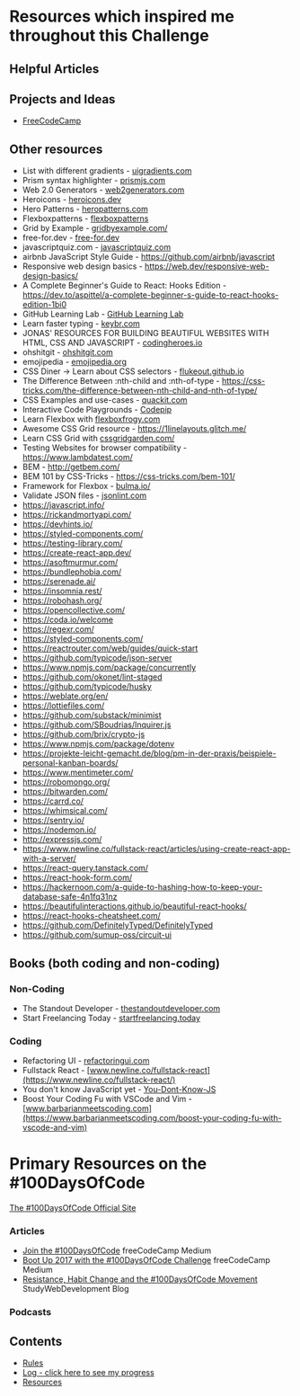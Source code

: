 # Resources which inspired me throughout this Challenge

## Helpful Articles

## Projects and Ideas

- [FreeCodeCamp](https://www.freecodecamp.com)

## Other resources

- List with different gradients - [uigradients.com](https://uigradients.com/)
- Prism syntax highlighter - [prismjs.com](https://prismjs.com/)
- Web 2.0 Generators - [web2generators.com](https://www.web2generators.com/)
- Heroicons - [heroicons.dev](https://heroicons.dev/)
- Hero Patterns - [heropatterns.com](https://www.heropatterns.com/)
- Flexboxpatterns - [flexboxpatterns](https://www.flexboxpatterns.com/)
- Grid by Example - [gridbyexample.com/](https://gridbyexample.com/)
- free-for.dev - [free-for.dev](https://free-for.dev/)
- javascriptquiz.com - [javascriptquiz.com](https://javascriptquiz.com/)
- airbnb JavaScript Style Guide - https://github.com/airbnb/javascript
- Responsive web design basics - https://web.dev/responsive-web-design-basics/
- A Complete Beginner's Guide to React: Hooks Edition - https://dev.to/aspittel/a-complete-beginner-s-guide-to-react-hooks-edition-1bi0
- GitHub Learning Lab - [GitHub Learning Lab](https://lab.github.com/)
- Learn faster typing - [keybr.com](https://www.keybr.com/)
- JONAS' RESOURCES FOR BUILDING BEAUTIFUL WEBSITES WITH HTML, CSS AND JAVASCRIPT - [codingheroes.io](http://codingheroes.io/resources/)
- ohshitgit - [ohshitgit.com](https://ohshitgit.com/)
- emojipedia - [emojipedia.org](https://emojipedia.org/)
- CSS Diner -> Learn about CSS selectors - [flukeout.github.io](https://flukeout.github.io/)
- The Difference Between :nth-child and :nth-of-type - https://css-tricks.com/the-difference-between-nth-child-and-nth-of-type/
- CSS Examples and use-cases - [quackit.com](https://www.quackit.com/css/examples/)
- Interactive Code Playgrounds - [Codepip](https://codepip.com/)
- Learn Flexbox with [flexboxfrogy.com](https://flexboxfroggy.com/)
- Awesome CSS Grid resource - https://1linelayouts.glitch.me/
- Learn CSS Grid with [cssgridgarden.com/](https://cssgridgarden.com/)
- Testing Websites for browser compatibility - https://www.lambdatest.com/
- BEM - http://getbem.com/
- BEM 101 by CSS-Tricks - https://css-tricks.com/bem-101/
- Framework for Flexbox - [bulma.io/](https://bulma.io/)
- Validate JSON files - [jsonlint.com](https://jsonlint.com/)
- https://javascript.info/
- https://rickandmortyapi.com/
- https://devhints.io/
- https://styled-components.com/
- https://testing-library.com/
- https://create-react-app.dev/
- https://asoftmurmur.com/
- https://bundlephobia.com/
- https://serenade.ai/
- https://insomnia.rest/
- https://robohash.org/
- https://opencollective.com/
- https://coda.io/welcome
- https://regexr.com/
- https://styled-components.com/
- https://reactrouter.com/web/guides/quick-start
- https://github.com/typicode/json-server
- https://www.npmjs.com/package/concurrently
- https://github.com/okonet/lint-staged
- https://github.com/typicode/husky
- https://weblate.org/en/
- https://lottiefiles.com/
- https://github.com/substack/minimist
- https://github.com/SBoudrias/Inquirer.js
- https://github.com/brix/crypto-js
- https://www.npmjs.com/package/dotenv
- https://projekte-leicht-gemacht.de/blog/pm-in-der-praxis/beispiele-personal-kanban-boards/
- https://www.mentimeter.com/
- https://robomongo.org/
- https://bitwarden.com/
- https://carrd.co/
- https://whimsical.com/
- https://sentry.io/
- https://nodemon.io/
- http://expressjs.com/
- https://www.newline.co/fullstack-react/articles/using-create-react-app-with-a-server/
- https://react-query.tanstack.com/
- https://react-hook-form.com/
- https://hackernoon.com/a-guide-to-hashing-how-to-keep-your-database-safe-4n1fq31nz
- https://beautifulinteractions.github.io/beautiful-react-hooks/
- https://react-hooks-cheatsheet.com/
- https://github.com/DefinitelyTyped/DefinitelyTyped
- https://github.com/sumup-oss/circuit-ui

## Books (both coding and non-coding)

### Non-Coding

- The Standout Developer - [thestandoutdeveloper.com](https://www.thestandoutdeveloper.com/)
- Start Freelancing Today - [startfreelancing.today](https://startfreelancing.today/)

### Coding

- Refactoring UI - [refactoringui.com](https://refactoringui.com/book/)
- Fullstack React - [www.newline.co/fullstack-react](https://www.newline.co/fullstack-react/)
- You don't know JavaScript yet - [You-Dont-Know-JS](https://github.com/getify/You-Dont-Know-JS)
- Boost Your Coding Fu with VSCode and Vim - [www.barbarianmeetscoding.com](https://www.barbarianmeetscoding.com/boost-your-coding-fu-with-vscode-and-vim)

# Primary Resources on the #100DaysOfCode

[The #100DaysOfCode Official Site](http://100daysofcode.com/)

### Articles

- [Join the #100DaysOfCode](https://medium.freecodecamp.com/join-the-100daysofcode-556ddb4579e4) freeCodeCamp Medium
- [Boot Up 2017 with the #100DaysOfCode Challenge](https://medium.freecodecamp.com/start-2017-with-the-100daysofcode-improved-and-updated-18ce604b237b) freeCodeCamp Medium
- [Resistance, Habit Change and the #100DaysOfCode Movement](https://studywebdevelopment.com/100-days-of-code.html) StudyWebDevelopment Blog

### Podcasts

## Contents

- [Rules](rules.md)
- [Log - click here to see my progress](log.md)
- [Resources](resources.md)
